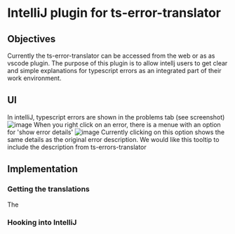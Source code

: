 # IntelliJ plugin for ts-error-translator

## Objectives
Currently the ts-error-translator can be accessed from the web or as as vscode plugin.
The purpose of this plugin is to allow intellj users to get clear and simple explanations for typescript errors as an integrated part of their work environment.

## UI
In intelliJ, typescript errors are shown in the problems tab (see screenshot) 
![image](https://user-images.githubusercontent.com/1194087/178105138-7ba269e3-4774-4bd2-a135-ac564e5b6774.png)
When you right click on an error, there is a menue with an option for 'show error details'
![image](https://user-images.githubusercontent.com/1194087/178105322-381df266-5f5f-4ea3-bc3c-b36da0018653.png)
Currently clicking on this option shows the same details as the original error description.
We would like this tooltip to include the description from ts-errors-translator

## Implementation
### Getting the translations
The
### Hooking into IntelliJ
